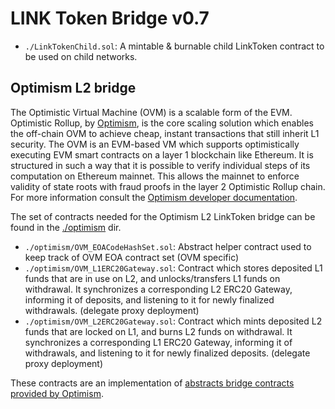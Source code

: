 # LINK Token Bridge v0.7

- `./LinkTokenChild.sol`: A mintable & burnable child LinkToken contract to be used on child networks.

## Optimism L2 bridge

The Optimistic Virtual Machine (OVM) is a scalable form of the EVM. Optimistic Rollup, by [Optimism](https://optimism.io), is the core scaling solution which enables the off-chain OVM to achieve cheap, instant transactions that still inherit L1 security. The OVM is an EVM-based VM which supports optimistically executing EVM smart contracts on a layer 1 blockchain like Ethereum. It is structured in such a way that it is possible to verify individual steps of its computation on Ethereum mainnet. This allows the mainnet to enforce validity of state roots with fraud proofs in the layer 2 Optimistic Rollup chain. For more information consult the [Optimism developer documentation](https://community.optimism.io/docs/).

The set of contracts needed for the Optimism L2 LinkToken bridge can be found in the [./optimism](./optimism) dir.

- `./optimism/OVM_EOACodeHashSet.sol`: Abstract helper contract used to keep track of OVM EOA contract set (OVM specific)
- `./optimism/OVM_L1ERC20Gateway.sol`: Contract which stores deposited L1 funds that are in use on L2, and unlocks/transfers L1 funds on withdrawal. It synchronizes a corresponding L2 ERC20 Gateway, informing it of deposits, and listening to it for newly finalized withdrawals. (delegate proxy deployment)
- `./optimism/OVM_L2ERC20Gateway.sol`: Contract which mints deposited L2 funds that are locked on L1, and burns L2 funds on withdrawal. It synchronizes a corresponding L1 ERC20 Gateway, informing it of withdrawals, and listening to it for newly finalized deposits. (delegate proxy deployment)

These contracts are an implementation of [abstracts bridge contracts provided by Optimism](https://github.com/ethereum-optimism/optimism/tree/master/packages/contracts/contracts/optimistic-ethereum/OVM/bridge/tokens).
